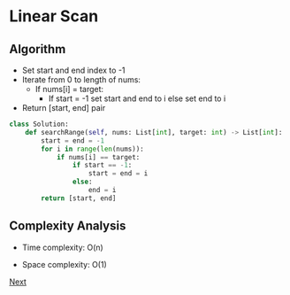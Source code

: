 # Linear Scan

## Algorithm

* Set start and end index to -1
* Iterate from 0 to length of nums:
    * If nums[i] = target:
        * If start = -1 set start and end to i else set end to i
* Return [start, end] pair

```python
class Solution:
    def searchRange(self, nums: List[int], target: int) -> List[int]:
        start = end = -1
        for i in range(len(nums)):
            if nums[i] == target:
                if start == -1:
                    start = end = i
                else:
                    end = i
        return [start, end]
```

## Complexity Analysis

* Time complexity: O(n)

* Space complexity: O(1)

[Next](solution2.md)